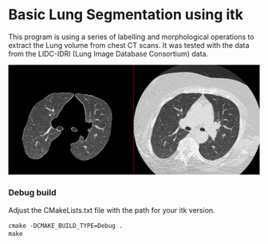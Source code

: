# Basic Lung Segmentation using itk

This program is using a series of labelling and morphological operations to extract the Lung volume from chest CT scans. It was tested with the data from the LIDC-IDRI (Lung Image Database Consortium) data.

![screenshot](img/screenshot.png)

### Debug build

Adjust the CMakeLists.txt file with the path for your itk version.
```
cmake -DCMAKE_BUILD_TYPE=Debug .
make
```

